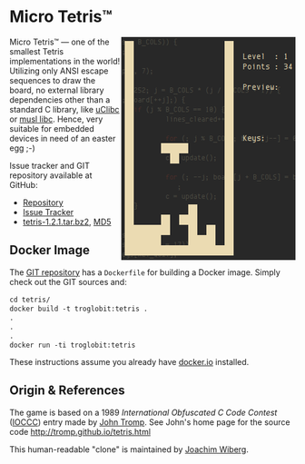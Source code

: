 Micro Tetris™
=============

<img align="right" src="micro-tetris.png" alt="ASCII Image of Micro Tetris">

Micro Tetris™ — one of the smallest Tetris implementations in the world!
Utilizing only ANSI escape sequences to draw the board, no external
library dependencies other than a standard C library, like [uClibc] or
[musl libc]. Hence, very suitable for embedded devices in need of an
easter egg ;-)

Issue tracker and GIT repository available at GitHub:

* [Repository]
* [Issue Tracker]
* [tetris-1.2.1.tar.bz2][tarball], [MD5][hashfile]


Docker Image
------------

The [GIT repository][repository] has a `Dockerfile` for building a
Docker image.  Simply check out the GIT sources and:

```shell
cd tetris/
docker build -t troglobit:tetris .
.
.
.
docker run -ti troglobit:tetris
```

These instructions assume you already have [docker.io][] installed.

Origin & References
-------------------

The game is based on a 1989 *International Obfuscated C Code Contest*
([IOCCC](http://www.ioccc.org)) entry made by [John Tromp].  See John's
home page for the source code http://tromp.github.io/tetris.html

This human-readable "clone" is maintained by [Joachim Wiberg].

[uClibc]:          http://uclibc.org
[musl libc]:       http://musl-libc.org
[docker.io]:       https://www.docker.com
[John Tromp]:      http://tromp.github.io/
[Repository]:      http://github.com/troglobit/tetris
[Issue Tracker]:   http://github.com/troglobit/tetris/issues
[Joachim Wiberg]: http://troglobit.com
[tarball]:         http://troglobit.com/tetris/tetris-1.2.1.tar.bz2
[hashfile]:        http://troglobit.com/tetris/tetris-1.2.1.tar.bz2.md5

